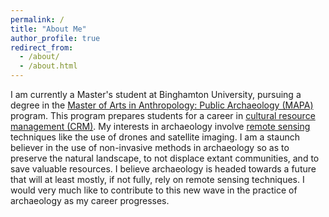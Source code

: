 ```yaml
---
permalink: /
title: "About Me"
author_profile: true
redirect_from: 
  - /about/
  - /about.html
---
```


I am currently a Master's student at Binghamton University, pursuing a degree in the [Master of Arts in Anthropology: Public Archaeology (MAPA)](https://www.binghamton.edu/anthropology/graduate/mapa/index.html) program. This program prepares students for a career in [cultural resource management (CRM)](https://en.wikipedia.org/wiki/Cultural_resource_management). My interests in archaeology involve [remote sensing](https://en.wikipedia.org/wiki/Remote_sensing) techniques like the use of drones and satellite imaging. I am a staunch believer in the use of non-invasive methods in archaeology so as to preserve the natural landscape, to not displace extant communities, and to save valuable resources. I believe archaeology is headed towards a future that will at least mostly, if not fully, rely on remote sensing techniques. I would very much like to contribute to this new wave in the practice of archaeology as my career progresses.

